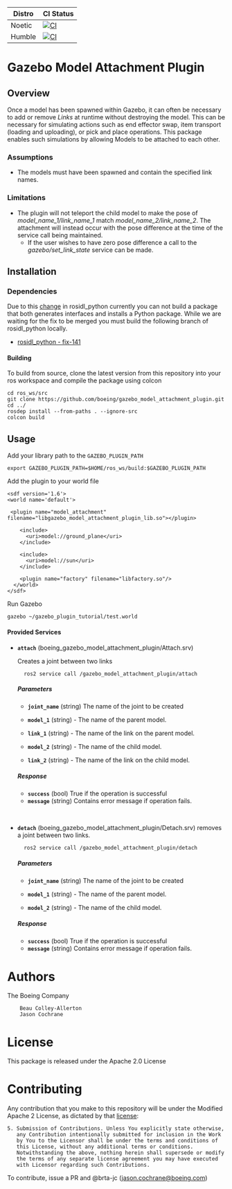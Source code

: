 | Distro | CI Status |
| ------ | --------- |
| Noetic | [![CI](https://github.com/Boeing/gazebo_model_attachment_plugin/actions/workflows/main.yml/badge.svg?branch=noetic)](https://github.com/Boeing/gazebo_model_attachment_plugin/actions/workflows/main.yml) |
| Humble | [![CI](https://github.com/Boeing/gazebo_model_attachment_plugin/actions/workflows/main.yml/badge.svg?branch=humble)](https://github.com/Boeing/gazebo_model_attachment_plugin/actions/workflows/main.yml) |

# Gazebo Model Attachment Plugin

## Overview

 Once a model has been spawned within Gazebo, it can often be necessary to add or remove _Links_ at runtime without destroying the model. This can be necessary for simulating actions such as end effector swap, item transport (loading and uploading), or pick and place operations. This package enables such simulations by allowing Models to be attached to each other.

### Assumptions

- The models must have been spawned and contain the specified link names.

### Limitations

- The plugin will not teleport the child model to make the pose of  _model_name_1/link_name_1_ match _model_name_2/link_name_2_. The attachment will instead occur with the pose difference at the time of the service call being maintained.
  - If the user wishes to have zero pose difference a call to the _gazebo/set_link_state_ service can be made.

## Installation

### Dependencies
Due to this [change](https://github.com/ros2/rosidl_python/pull/131) in rosidl_python currently you can not build a package that both generates interfaces and installs a Python package. While we are waiting for the fix to be merged you must build the following branch of rosidl_python locally.

- [rosidl_python - fix-141](https://github.com/knorth55/rosidl_python/tree/fix-141)


#### Building

To build from source, clone the latest version from this repository into your ros workspace and compile the package using colcon

	cd ros_ws/src
	git clone https://github.com/boeing/gazebo_model_attachment_plugin.git
	cd ../
	rosdep install --from-paths . --ignore-src
	colcon build

## Usage

Add your library path to the `GAZEBO_PLUGIN_PATH`

    export GAZEBO_PLUGIN_PATH=$HOME/ros_ws/build:$GAZEBO_PLUGIN_PATH

Add the plugin to your world file
    
    <sdf version='1.6'>
    <world name='default'>

     <plugin name="model_attachment" filename="libgazebo_model_attachment_plugin_lib.so"></plugin>
        
        <include>
          <uri>model://ground_plane</uri>
        </include>

        <include>
          <uri>model://sun</uri>
        </include>

        <plugin name="factory" filename="libfactory.so"/>
      </world>
    </sdf>

Run Gazebo

    gazebo ~/gazebo_plugin_tutorial/test.world

#### Provided Services

* **`attach`** (boeing_gazebo_model_attachment_plugin/Attach.srv)

	Creates a joint between two links

		ros2 service call /gazebo_model_attachment_plugin/attach

  ##### Parameters

  * **`joint_name`** (string)
  The name of the joint to be created

  * **`model_1`** (string) -
	The name of the parent model.

  * **`link_1`** (string) -
  The name of the link on the parent model.
  
  * **`model_2`** (string) -
	The name of the child model.

  * **`link_2`** (string) -
  The name of the link on the child model.

  ##### Response
  * **`success`** (bool)
  True if the operation is successful
  * **`message`** (string)
  Contains error message if operation fails.
<br>

* **`detach`** (boeing_gazebo_model_attachment_plugin/Detach.srv)
  removes a joint between two links.

		ros2 service call /gazebo_model_attachment_plugin/detach

  ##### Parameters
  * **`joint_name`** (string)
  The name of the joint to be created

  * **`model_1`** (string) -
	The name of the parent model.
  
  * **`model_2`** (string) -
	The name of the child model.

  ##### Response
  * **`success`** (bool)
  True if the operation is successful
  * **`message`** (string)
  Contains error message if operation fails.
# Authors
The Boeing Company

     	Beau Colley-Allerton
     	Jason Cochrane

# License

This package is released under the Apache 2.0 License

# Contributing

Any contribution that you make to this repository will
be under the Modified Apache 2 License, as dictated by that
[license](http://www.apache.org/licenses/LICENSE-2.0):

```
5. Submission of Contributions. Unless You explicitly state otherwise,
   any Contribution intentionally submitted for inclusion in the Work
   by You to the Licensor shall be under the terms and conditions of
   this License, without any additional terms or conditions.
   Notwithstanding the above, nothing herein shall supersede or modify
   the terms of any separate license agreement you may have executed
   with Licensor regarding such Contributions.
```

To contribute, issue a PR and @brta-jc (jason.cochrane@boeing.com)
